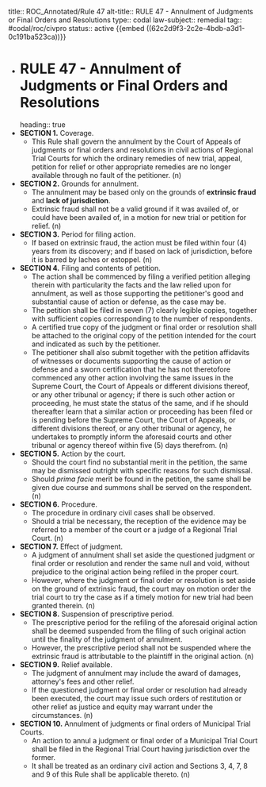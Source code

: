 title:: ROC_Annotated/Rule 47
alt-title:: RULE 47 - Annulment of Judgments or Final Orders and Resolutions
type:: codal
law-subject:: remedial
tag:: #codal/roc/civpro
status:: active
{{embed ((62c2d9f3-2c2e-4bdb-a3d1-0c191ba523ca))}}

- # RULE 47 - Annulment of Judgments or Final Orders and Resolutions
  heading:: true
- **SECTION 1.** Coverage.
	- This Rule shall govern the annulment by the Court of Appeals of judgments or final orders and resolutions in civil actions of Regional Trial Courts for which the ordinary remedies of new trial, appeal, petition for relief or other appropriate remedies are no longer available through no fault of the petitioner. (n)
- **SECTION 2.** Grounds for annulment.
	- The annulment may be based only on the grounds of **extrinsic fraud** and **lack of jurisdiction**.
	- Extrinsic fraud shall not be a valid ground if it was availed of, or could have been availed of, in a motion for new trial or petition for relief. (n)
- **SECTION 3.** Period for filing action.
	- If based on extrinsic fraud, the action must be filed within four (4) years from its discovery; and if based on lack of jurisdiction, before it is barred by laches or estoppel. (n)
- **SECTION 4.** Filing and contents of petition.
	- The action shall be commenced by filing a verified petition alleging therein with particularity the facts and the law relied upon for annulment, as well as those supporting the petitioner's good and substantial cause of action or defense, as the case may be.
	- The petition shall be filed in seven (7) clearly legible copies, together with sufficient copies corresponding to the number of respondents.
	- A certified true copy of the judgment or final order or resolution shall be attached to the original copy of the petition intended for the court and indicated as such by the petitioner.
	- The petitioner shall also submit together with the petition affidavits of witnesses or documents supporting the cause of action or defense and a sworn certification that he has not theretofore commenced any other action involving the same issues in the Supreme Court, the Court of Appeals or different divisions thereof, or any other tribunal or agency; if there is such other action or proceeding, he must state the status of the same, and if he should thereafter learn that a similar action or proceeding has been filed or is pending before the Supreme Court, the Court of Appeals, or different divisions thereof, or any other tribunal or agency, he undertakes to promptly inform the aforesaid courts and other tribunal or agency thereof within five (5) days therefrom. (n)
- **SECTION 5.** Action by the court.
	- Should the court find no substantial merit in the petition, the same may be dismissed outright with specific reasons for such dismissal.
	- Should *prima facie* merit be found in the petition, the same shall be given due course and summons shall be served on the respondent. (n)
- **SECTION 6.** Procedure.
	- The procedure in ordinary civil cases shall be observed.
	- Should a trial be necessary, the reception of the evidence may be referred to a member of the court or a judge of a Regional Trial Court. (n)
- **SECTION 7.** Effect of judgment.
	- A judgment of annulment shall set aside the questioned judgment or final order or resolution and render the same null and void, without prejudice to the original action being refiled in the proper court.
	- However, where the judgment or final order or resolution is set aside on the ground of extrinsic fraud, the court may on motion order the trial court to try the case as if a timely motion for new trial had been granted therein. (n)
- **SECTION 8.** Suspension of prescriptive period.
	- The prescriptive period for the refiling of the aforesaid original action shall be deemed suspended from the filing of such original action until the finality of the judgment of annulment.
	- However, the prescriptive period shall not be suspended where the extrinsic fraud is attributable to the plaintiff in the original action. (n)
- **SECTION 9.** Relief available.
	- The judgment of annulment may include the award of damages, attorney's fees and other relief.
	- If the questioned judgment or final order or resolution had already been executed, the court may issue such orders of restitution or other relief as justice and equity may warrant under the circumstances. (n)
- **SECTION 10.** Annulment of judgments or final orders of Municipal Trial Courts.
	- An action to annul a judgment or final order of a Municipal Trial Court shall be filed in the Regional Trial Court having jurisdiction over the former.
	- It shall be treated as an ordinary civil action and Sections 3, 4, 7, 8 and 9 of this Rule shall be applicable thereto. (n)